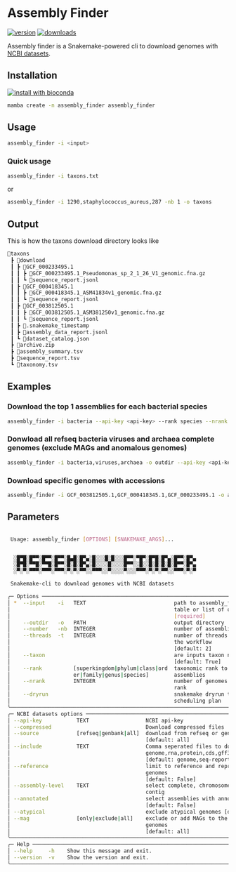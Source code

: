# Assembly Finder

[![version](https://img.shields.io/conda/v/bioconda/assembly_finder?label=version)](http://bioconda.github.io/recipes/assembly_finder/README.html)
[![downloads](https://img.shields.io/conda/dn/bioconda/assembly_finder)](https://anaconda.org/bioconda/assembly_finder)

Assembly finder is a Snakemake-powered cli to download genomes with [NCBI datasets](https://github.com/ncbi/datasets).

## Installation

[![install with bioconda](https://img.shields.io/badge/install%20with-bioconda-brightgreen.svg?style=flat)](http://bioconda.github.io/recipes/assembly_finder/README.html)

```sh
mamba create -n assembly_finder assembly_finder
```

## Usage

```sh
assembly_finder -i <input>
```

### Quick usage

```sh
assembly_finder -i taxons.txt
```

or

```sh
assembly_finder -i 1290,staphylococcus_aureus,287 -nb 1 -o taxons
```

## Output

This is how the taxons download directory looks like

```sh
📂taxons
 ┣ 📂download
 ┃ ┣ 📂GCF_000233495.1
 ┃ ┃ ┣ 📜GCF_000233495.1_Pseudomonas_sp_2_1_26_V1_genomic.fna.gz
 ┃ ┃ ┗ 📜sequence_report.jsonl
 ┃ ┣ 📂GCF_000418345.1
 ┃ ┃ ┣ 📜GCF_000418345.1_ASM41834v1_genomic.fna.gz
 ┃ ┃ ┗ 📜sequence_report.jsonl
 ┃ ┣ 📂GCF_003812505.1
 ┃ ┃ ┣ 📜GCF_003812505.1_ASM381250v1_genomic.fna.gz
 ┃ ┃ ┗ 📜sequence_report.jsonl
 ┃ ┣ 📜.snakemake_timestamp
 ┃ ┣ 📜assembly_data_report.jsonl
 ┃ ┗ 📜dataset_catalog.json
 ┣ 📜archive.zip
 ┣ 📜assembly_summary.tsv
 ┣ 📜sequence_report.tsv
 ┗ 📜taxonomy.tsv
```

## Examples

### Download the top 1 assemblies for each bacterial species

```sh
assembly_finder -i bacteria --api-key <api-key> --rank species --nrank 1
```

### Donwload all refseq bacteria viruses and archaea complete genomes (exclude MAGs and anomalous genomes)

```sh
assembly_finder -i bacteria,viruses,archaea -o outdir --api-key <api-key> --assembly-level complete --exclude-atypical --mag exclude
```

### Download specific genomes with accessions

```sh
assembly_finder -i GCF_003812505.1,GCF_000418345.1,GCF_000233495.1 -o accessions
```

## Parameters

```sh

 Usage: assembly_finder [OPTIONS] [SNAKEMAKE_ARGS]...


  ░█▀█░█▀▀░█▀▀░█▀▀░█▄█░█▀▄░█░░░█░█░░░█▀▀░▀█▀░█▀█░█▀▄░█▀▀░█▀▄
  ░█▀█░▀▀█░▀▀█░█▀▀░█░█░█▀▄░█░░░░█░░░░█▀▀░░█░░█░█░█░█░█▀▀░█▀▄
  ░▀░▀░▀▀▀░▀▀▀░▀▀▀░▀░▀░▀▀░░▀▀▀░░▀░░░░▀░░░▀▀▀░▀░▀░▀▀░░▀▀▀░▀░▀

 Snakemake-cli to download genomes with NCBI datasets

╭─ Options ──────────────────────────────────────────────────────────────────────────╮
│ *  --input    -i   TEXT                            path to assembly_finder input   │
│                                                    table or list of queries        │
│                                                    [required]                      │
│    --outdir   -o   PATH                            output directory                │
│    --number   -nb  INTEGER                         number of assemblies per query  │
│    --threads  -t   INTEGER                         number of threads to allow for  │
│                                                    the workflow                    │
│                                                    [default: 2]                    │
│    --taxon                                         are inputs taxon names or ids   │
│                                                    [default: True]                 │
│    --rank          [superkingdom|phylum|class|ord  taxonomic rank to filter by     │
│                    er|family|genus|species]        assemblies                      │
│    --nrank         INTEGER                         number of genomes per taxonomic │
│                                                    rank                            │
│    --dryrun                                        snakemake dryrun to see the     │
│                                                    scheduling plan                 │
╰────────────────────────────────────────────────────────────────────────────────────╯
╭─ NCBI datasets options ────────────────────────────────────────────────────────────╮
│ --api-key           TEXT                  NCBI api-key                             │
│ --compressed                              Download compressed files                │
│ --source            [refseq|genbank|all]  download from refseq or genbank          │
│                                           [default: all]                           │
│ --include           TEXT                  Comma seperated files to download :      │
│                                           genome,rna,protein,cds,gff3,gtf,gbff,se… │
│                                           [default: genome,seq-report]             │
│ --reference                               limit to reference and representative    │
│                                           genomes                                  │
│                                           [default: False]                         │
│ --assembly-level    TEXT                  select complete, chromosome, scaffold,   │
│                                           contig                                   │
│ --annotated                               select assemblies with annotation        │
│                                           [default: False]                         │
│ --atypical                                exclude atypical genomes [default: True] │
│ --mag               [only|exclude|all]    exclude or add MAGs to the dwnloaded     │
│                                           genomes                                  │
│                                           [default: all]                           │
╰────────────────────────────────────────────────────────────────────────────────────╯
╭─ Help ─────────────────────────────────────────────────────────────────────────────╮
│ --help     -h    Show this message and exit.                                       │
│ --version  -v    Show the version and exit.                                        │
╰────────────────────────────────────────────────────────────────────────────────────╯
```
